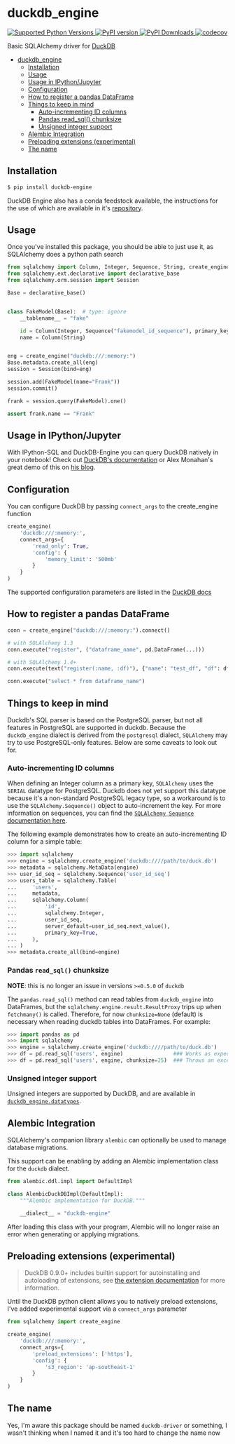 # duckdb_engine

[
![Supported Python Versions](https://img.shields.io/pypi/pyversions/duckdb-engine)
](https://pypi.org/project/duckdb-engine/) [
![PyPI version](https://badge.fury.io/py/duckdb-engine.svg)
](https://badge.fury.io/py/duckdb-engine) [
![PyPI Downloads](https://img.shields.io/pypi/dm/duckdb-engine.svg)
](https://pypi.org/project/duckdb-engine/) [
![codecov](https://codecov.io/gh/Mause/duckdb_engine/graph/badge.svg)
](https://codecov.io/gh/Mause/duckdb_engine)

Basic SQLAlchemy driver for [DuckDB](https://duckdb.org/)

<!--ts-->
* [duckdb_engine](#duckdb_engine)
   * [Installation](#installation)
   * [Usage](#usage)
   * [Usage in IPython/Jupyter](#usage-in-ipythonjupyter)
   * [Configuration](#configuration)
   * [How to register a pandas DataFrame](#how-to-register-a-pandas-dataframe)
   * [Things to keep in mind](#things-to-keep-in-mind)
      * [Auto-incrementing ID columns](#auto-incrementing-id-columns)
      * [Pandas read_sql() chunksize](#pandas-read_sql-chunksize)
      * [Unsigned integer support](#unsigned-integer-support)
   * [Alembic Integration](#alembic-integration)
   * [Preloading extensions (experimental)](#preloading-extensions-experimental)
   * [The name](#the-name)

<!-- Created by https://github.com/ekalinin/github-markdown-toc -->
<!-- Added by: me, at: Wed 20 Sep 2023 12:44:27 AWST -->

<!--te-->

## Installation
```sh
$ pip install duckdb-engine
```

DuckDB Engine also has a conda feedstock available, the instructions for the use of which are available in it's [repository](https://github.com/conda-forge/duckdb-engine-feedstock).

## Usage

Once you've installed this package, you should be able to just use it, as SQLAlchemy does a python path search

```python
from sqlalchemy import Column, Integer, Sequence, String, create_engine
from sqlalchemy.ext.declarative import declarative_base
from sqlalchemy.orm.session import Session

Base = declarative_base()


class FakeModel(Base):  # type: ignore
    __tablename__ = "fake"

    id = Column(Integer, Sequence("fakemodel_id_sequence"), primary_key=True)
    name = Column(String)


eng = create_engine("duckdb:///:memory:")
Base.metadata.create_all(eng)
session = Session(bind=eng)

session.add(FakeModel(name="Frank"))
session.commit()

frank = session.query(FakeModel).one()

assert frank.name == "Frank"
```

## Usage in IPython/Jupyter

With IPython-SQL and DuckDB-Engine you can query DuckDB natively in your notebook! Check out [DuckDB's documentation](https://duckdb.org/docs/guides/python/jupyter) or
Alex Monahan's great demo of this on [his blog](https://alex-monahan.github.io/2021/08/22/Python_and_SQL_Better_Together.html#an-example-workflow-with-duckdb).

## Configuration

You can configure DuckDB by passing `connect_args` to the create_engine function
```python
create_engine(
    'duckdb:///:memory:',
    connect_args={
        'read_only': True,
        'config': {
            'memory_limit': '500mb'
        }
    }
)
```

The supported configuration parameters are listed in the [DuckDB docs](https://duckdb.org/docs/sql/configuration)

## How to register a pandas DataFrame

```python
conn = create_engine("duckdb:///:memory:").connect()

# with SQLAlchemy 1.3
conn.execute("register", ("dataframe_name", pd.DataFrame(...)))

# with SQLAlchemy 1.4+
conn.execute(text("register(:name, :df)"), {"name": "test_df", "df": df})

conn.execute("select * from dataframe_name")
```

## Things to keep in mind
Duckdb's SQL parser is based on the PostgreSQL parser, but not all features in PostgreSQL are supported in duckdb. Because the `duckdb_engine` dialect is derived from the `postgresql` dialect, `SQLAlchemy` may try to use PostgreSQL-only features. Below are some caveats to look out for.

### Auto-incrementing ID columns
When defining an Integer column as a primary key, `SQLAlchemy` uses the `SERIAL` datatype for PostgreSQL. Duckdb does not yet support this datatype because it's a non-standard PostgreSQL legacy type, so a workaround is to use the `SQLAlchemy.Sequence()` object to auto-increment the key. For more information on sequences, you can find the [`SQLAlchemy Sequence` documentation here](https://docs.sqlalchemy.org/en/14/core/defaults.html#associating-a-sequence-as-the-server-side-default).

The following example demonstrates how to create an auto-incrementing ID column for a simple table:

```python
>>> import sqlalchemy
>>> engine = sqlalchemy.create_engine('duckdb:////path/to/duck.db')
>>> metadata = sqlalchemy.MetaData(engine)
>>> user_id_seq = sqlalchemy.Sequence('user_id_seq')
>>> users_table = sqlalchemy.Table(
...     'users',
...     metadata,
...     sqlalchemy.Column(
...         'id',
...         sqlalchemy.Integer,
...         user_id_seq,
...         server_default=user_id_seq.next_value(),
...         primary_key=True,
...     ),
... )
>>> metadata.create_all(bind=engine)
```

### Pandas `read_sql()` chunksize

**NOTE**: this is no longer an issue in versions `>=0.5.0` of `duckdb`

The `pandas.read_sql()` method can read tables from `duckdb_engine` into DataFrames, but the `sqlalchemy.engine.result.ResultProxy` trips up when `fetchmany()` is called. Therefore, for now `chunksize=None` (default) is necessary when reading duckdb tables into DataFrames. For example:

```python
>>> import pandas as pd
>>> import sqlalchemy
>>> engine = sqlalchemy.create_engine('duckdb:////path/to/duck.db')
>>> df = pd.read_sql('users', engine)                ### Works as expected
>>> df = pd.read_sql('users', engine, chunksize=25)  ### Throws an exception
```

### Unsigned integer support

Unsigned integers are supported by DuckDB, and are available in [`duckdb_engine.datatypes`](duckdb_engine/datatypes.py).

## Alembic Integration

SQLAlchemy's companion library `alembic` can optionally be used to manage database migrations.

This support can be enabling by adding an Alembic implementation class for the `duckdb` dialect.

```python
from alembic.ddl.impl import DefaultImpl

class AlembicDuckDBImpl(DefaultImpl):
    """Alembic implementation for DuckDB."""

    __dialect__ = "duckdb-engine"
```

After loading this class with your program, Alembic will no longer raise an error when generating or applying migrations.

## Preloading extensions (experimental)

> DuckDB 0.9.0+ includes builtin support for autoinstalling and autoloading of extensions, see [the extension documentation](http://duckdb.org/docs/archive/0.9.0/extensions/overview#autoloadable-extensions) for more information.

Until the DuckDB python client allows you to natively preload extensions, I've added experimental support via a `connect_args` parameter

```python
from sqlalchemy import create_engine

create_engine(
    'duckdb:///:memory:',
    connect_args={
        'preload_extensions': ['https'],
        'config': {
            's3_region': 'ap-southeast-1'
        }
    }
)
```

## The name

Yes, I'm aware this package should be named `duckdb-driver` or something, I wasn't thinking when I named it and it's too hard to change the name now